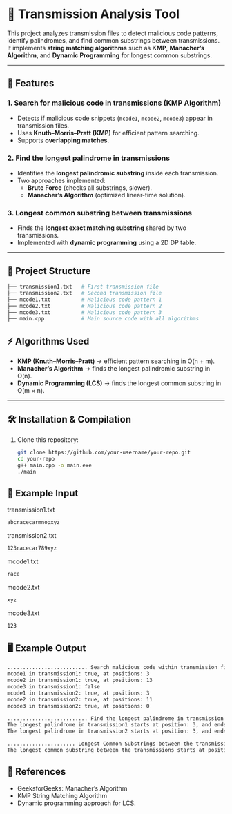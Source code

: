 # 🔎 Transmission Analysis Tool  

This project analyzes transmission files to detect malicious code patterns, identify palindromes, and find common substrings between transmissions. It implements **string matching algorithms** such as **KMP**, **Manacher’s Algorithm**, and **Dynamic Programming** for longest common substrings.  

---

## 📌 Features  

### 1. Search for malicious code in transmissions (KMP Algorithm)  
- Detects if malicious code snippets (`mcode1`, `mcode2`, `mcode3`) appear in transmission files.  
- Uses **Knuth–Morris–Pratt (KMP)** for efficient pattern searching.  
- Supports **overlapping matches**.  

### 2. Find the longest palindrome in transmissions  
- Identifies the **longest palindromic substring** inside each transmission.  
- Two approaches implemented:  
  - **Brute Force** (checks all substrings, slower).  
  - **Manacher’s Algorithm** (optimized linear-time solution).  

### 3. Longest common substring between transmissions  
- Finds the **longest exact matching substring** shared by two transmissions.  
- Implemented with **dynamic programming** using a 2D DP table.  

---

## 📂 Project Structure  
```bash
├── transmission1.txt   # First transmission file
├── transmission2.txt   # Second transmission file
├── mcode1.txt          # Malicious code pattern 1
├── mcode2.txt          # Malicious code pattern 2
├── mcode3.txt          # Malicious code pattern 3
├── main.cpp            # Main source code with all algorithms
```

## ⚡ Algorithms Used  

- **KMP (Knuth–Morris–Pratt)** → efficient pattern searching in O(n + m).  
- **Manacher’s Algorithm** → finds the longest palindromic substring in O(n).  
- **Dynamic Programming (LCS)** → finds the longest common substring in O(m × n).  

---

## 🛠️ Installation & Compilation  

1. Clone this repository:  
   ```bash
   git clone https://github.com/your-username/your-repo.git
   cd your-repo
   g++ main.cpp -o main.exe
   ./main
   ```
## 📝 Example Input
transmission1.txt
 ```bash
abcracecarmnopxyz
 ```

transmission2.txt
 ```bash
123racecar789xyz
 ```

mcode1.txt
 ```bash
race
 ```

mcode2.txt
 ```bash
xyz
 ```

mcode3.txt
 ```bash
123
 ```

## 🖥️ Example Output
 ```bash
.......................... Search malicious code within transmission files (Part 1)..............................
mcode1 in transmission1: true, at positions: 3
mcode2 in transmission1: true, at positions: 13
mcode3 in transmission1: false
mcode1 in transmission2: true, at positions: 3
mcode2 in transmission2: true, at positions: 11
mcode3 in transmission2: true, at positions: 0

.......................... Find the longest palindrome in transmission files (Part 2)..............................
The longest palindrome in transmission1 starts at position: 3, and ends at position: 11
The longest palindrome in transmission2 starts at position: 3, and ends at position: 11

...................... Longest Common Substrings between the transmission files (Part 3)........................
The longest common substring between the transmissions starts at position: 3, and ends at position: 11
 ```
## 📖 References

- GeeksforGeeks: Manacher’s Algorithm
- KMP String Matching Algorithm
- Dynamic programming approach for LCS.

